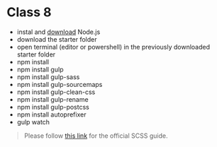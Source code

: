 # Class 8

- instal and [download](https://nodejs.org/en/download/) Node.js 
- download the starter folder
- open terminal (editor or powershell) in the previously downloaded starter folder 
- npm install
- npm install gulp
- npm install gulp-sass
- npm install gulp-sourcemaps
- npm install gulp-clean-css
- npm install gulp-rename
- npm install gulp-postcss
- npm install autoprefixer
- gulp watch

> Please follow [this link](https://sass-lang.com/guide) for the official SCSS guide.